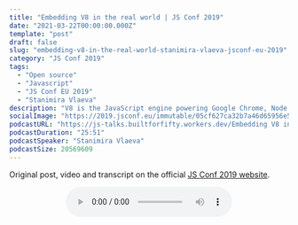 ```yaml
---
title: "Embedding V8 in the real world | JS Conf 2019"
date: "2021-03-22T00:00:00.000Z"
template: "post"
draft: false
slug: "embedding-v8-in-the-real-world-stanimira-vlaeva-jsconf-eu-2019"
category: "JS Conf 2019"
tags:
  - "Open source"
  - "Javascript"
  - "JS Conf EU 2019"
  - "Stanimira Vlaeva"
description: "V8 is the JavaScript engine powering Google Chrome, Node.js and NativeScript. NativeScript embeds V8 to process JavaScript and dynamically call Android APIs. This enables developers to write Android applications in JavaScript and directly access the underlying OS. Come to this session to learn what challenges the NativeScript team met embedding V8 in a mobile framework and how you can power any C++ based application with one of the most sophisticated JavaScript engines."
socialImage: "https://2019.jsconf.eu/immutable/05cf627ca32b7a46d65956e57f69d47b88e4e4ef/images/cms/stanimira-vlaeva-a37165e7-1000-square.jpg"
podcastURL: "https://js-talks.builtforfifty.workers.dev/Embedding V8 in the real world by Stanimira Vlaeva | JSConf EU 2019.mp3"
podcastDuration: "25:51"
podcastSpeaker: "Stanimira Vlaeva"
podcastSize: 20569609
---
```


Original post, video and transcript on the official [JS Conf 2019 website](https://2019.jsconf.eu/stanimira-vlaeva/embedding-v8-in-the-real-world.html).

<!-- End of podcast preview -->

<div style="text-align: center">
	<audio controls="controls">
		<source type="audio/mp3" src="https://js-talks.builtforfifty.workers.dev/Embedding V8 in the real world by Stanimira Vlaeva | JSConf EU 2019.mp3"></source>
		<p>Your browser does not support the audio element.</p>
	</audio>
</div>